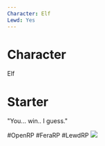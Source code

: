 ```yaml
---
Character: Elf
Lewd: Yes
---
```

# Character
Elf

# Starter
"You... win.. I guess."
  

#OpenRP #FeraRP #LewdRP 
![](EPZCNA3WAAIIYo7.jpg)